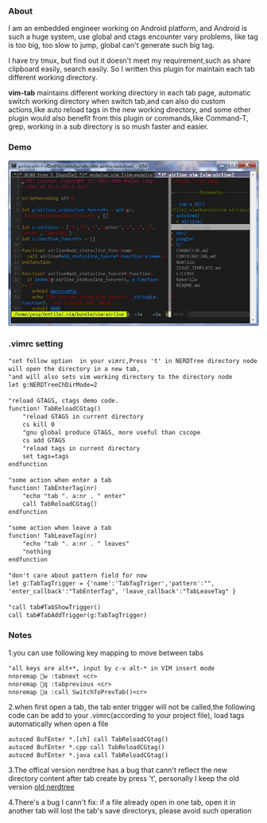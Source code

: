 ### About
I am an embedded engineer working on Android platform, and Android is such a huge system, use global and ctags encounter vary problems, like tag is too big, too slow to jump, global can't generate such big tag.

I have try tmux, but find out it doesn't meet my requirement,such as share clipboard easily, search easily.
So I written this plugin for maintain each tab different working directory.

**vim-tab** maintains different working directory in each tab page, automatic switch working directory when switch tab,and can also do custom actions,like auto reload tags in the new working directory, and some other plugin would also benefit from this plugin or commands,like Command-T, grep, working in a sub directory is so mush faster and easier.

### Demo
![](assets/vim-tab.gif)

### .vimrc setting
	"set follow option  in your vimrc,Press 't' in NERDTree directory node will open the directory in a new tab,
	"and will also sets vim working directory to the directory node
	let g:NERDTreeChDirMode=2

	"reload GTAGS, ctags demo code.
	function! TabReloadCGtag()
		"reload GTAGS in current directory
		cs kill 0
		"gnu global produce GTAGS, more useful than cscope
		cs add GTAGS
		"reload tags in current directory
		set tags=tags
	endfunction
	
	"some action when enter a tab
	function! TabEnterTag(nr)
		"echo "tab ". a:nr . " enter"
		call TabReloadCGtag()
	endfunction
	
	"some action when leave a tab
	function! TabLeaveTag(nr)
		"echo "tab ". a:nr . " leaves"
		"nothing
	endfunction
	
	"don't care about pattern field for now
	let g:TabTagTrigger = {'name':'TabTagTriger','pattern':"", 'enter_callback':"TabEnterTag", 'leave_callback':"TabLeaveTag" }
	
	"call tab#TabShowTrigger()
	call tab#TabAddTrigger(g:TabTagTrigger)



### Notes
1.you can use following key mapping to move between tabs

	"all keys are alt+*, input by c-v alt-* in VIM insert mode
	nnoremap w :tabnext <cr>
	nnoremap q :tabprevious <cr>
	nnoremap a :call SwitchToPrevTab()<cr>

2.when first open a tab, the tab enter trigger will not be called,the following code can be add to your .vimrc(according to your project file), load tags automatically when open a file

	autocmd BufEnter *.[ch] call TabReloadCGtag()
	autocmd BufEnter *.cpp call TabReloadCGtag()
	autocmd BufEnter *.java call TabReloadCGtag()

3.The offical version nerdtree has a bug that cann't reflect the new directory content after tab create by press 't', personally I keep
the old version [old nerdtree](https://github.com/rargo/nerdtree) 

4.There's a bug I cann't fix:
if a file already open in one tab, open it in another tab will lost the tab's save directorys, please avoid such operation